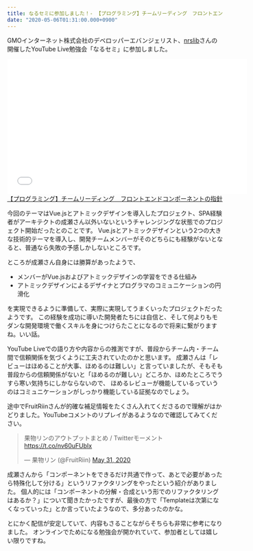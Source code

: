 ```yaml
---
title: なるセミに参加しました！- 【プログラミング】チームリーディング　フロントエンドコンポーネントの指針
date: "2020-05-06T01:31:00.000+0900"
---
```


GMOインターネット株式会社のデベロッパーエバンジェリスト、[nrslib](https://twitter.com/nrslib)さんの開催したYouTube Live勉強会「なるセミ」に参加しました。

<iframe width="560" height="315" frameborder="0" allowfullscreen="" src="//www.youtube.com/embed/sZA92l4XQsA"></iframe><br><a href="https://youtube.com/watch?v=sZA92l4XQsA">【プログラミング】チームリーディング　フロントエンドコンポーネントの指針</a>

今回のテーマはVue.jsとアトミックデザインを導入したプロジェクト、SPA経験者がアーキテクトの成瀬さん以外いないというチャレンジングな状態でのプロジェクト開始だったとのことです。
Vue.jsとアトミックデザインという2つの大きな技術的テーマを導入し、開発チームメンバーがそのどちらにも経験がないとなると、普通なら失敗の予感しかしないところです。

ところが成瀬さん自身には勝算があったようで、

* メンバーがVue.jsおよびアトミックデザインの学習をできる仕組み
* アトミックデザインによるデザイナとプログラマのコミュニケーションの円滑化

を実現できるように準備して、実際に実現してうまくいったプロジェクトだったようです。
この経験を成功に導いた開発者たちには自信と、そして何よりもモダンな開発環境で働くスキルを身につけらたことになるので将来に繋がりますね。いい話。

YouTube Liveでの語り方や内容からの推測ですが、普段からチーム内・チーム間で信頼関係を気づくように工夫されていたのかと思います。
成瀬さんは「レビューはほめることが大事、ほめるのは難しい」と言っていましたが、そもそも普段からの信頼関係がないと「ほめるのが難しい」どころか、ほめたところでうすら寒い気持ちにしかならないので、
ほめるレビューが機能しているっていうのはコミュニケーションがしっかり機能している証拠なのでしょう。

途中でFruitRiinさんが的確な補足情報をたくさん入れてくださるので理解がはかどりました。YouTubeコメントのリプレイがあるようなので確認してみてください。

<blockquote class="twitter-tweet"><p lang="ja" dir="ltr">果物リンのアウトプットまとめ / Twitterモーメント <a href="https://t.co/nv60uFUbIx">https://t.co/nv60uFUbIx</a></p>&mdash; 果物リン (@FruitRiin) <a href="https://twitter.com/FruitRiin/status/1267083996984274946?ref_src=twsrc%5Etfw">May 31, 2020</a></blockquote> <script async src="https://platform.twitter.com/widgets.js" charset="utf-8"></script>

成瀬さんから「コンポーネントをできるだけ共通で作って、あとで必要があったら特殊化して分ける」というリファクタリングをやったという紹介がありました。
個人的には「コンポーネントの分解・合成という形でのリファクタリングはあるか？」について聞きたかったですが、最後の方で「Templateは次第になくなっていった」とか言っていたようなので、多分あったのかな。

とにかく配信が安定していて、内容もさることながらそちらも非常に参考になりました。
オンラインでためになる勉強会が開かれていて、参加者としては嬉しい限りですね。
